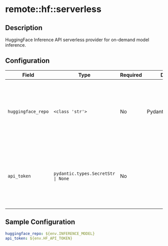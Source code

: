 # remote::hf::serverless

## Description

HuggingFace Inference API serverless provider for on-demand model inference.

## Configuration

| Field | Type | Required | Default | Description |
|-------|------|----------|---------|-------------|
| `huggingface_repo` | `<class 'str'>` | No | PydanticUndefined | The model ID of the model on the Hugging Face Hub (e.g. 'meta-llama/Meta-Llama-3.1-70B-Instruct') |
| `api_token` | `pydantic.types.SecretStr \| None` | No |  | Your Hugging Face user access token (will default to locally saved token if not provided) |

## Sample Configuration

```yaml
huggingface_repo: ${env.INFERENCE_MODEL}
api_token: ${env.HF_API_TOKEN}

```

